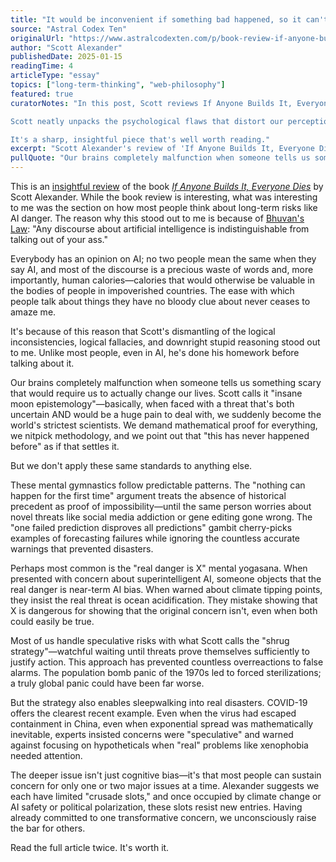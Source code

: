 ```yaml
---
title: "It would be inconvenient if something bad happened, so it can't happen"
source: "Astral Codex Ten"
originalUrl: "https://www.astralcodexten.com/p/book-review-if-anyone-builds-it-everyone"
author: "Scott Alexander"
publishedDate: 2025-01-15
readingTime: 4
articleType: "essay"
topics: ["long-term-thinking", "web-philosophy"]
featured: true
curatorNotes: "In this post, Scott reviews If Anyone Builds It, Everyone Dies by Eliezer Yudkowsky and Nate Soares. While the review itself is thoughtful—as is everything Scott writes—what really caught my attention was the section where he discusses the logical fallacies that shape how people think about AI risk.

Scott neatly unpacks the psychological flaws that distort our perception of risk, showing how the mental frames people use to think about AI often shift when they consider other existential issues like climate change or the global decline in fertility.

It's a sharp, insightful piece that's well worth reading."
excerpt: "Scott Alexander's review of 'If Anyone Builds It, Everyone Dies' reveals how our brains malfunction when faced with scary but uncertain threats that would require life changes. We suddenly become strict scientists demanding proof, applying standards we ignore elsewhere—what he calls 'insane moon epistemology.' This cognitive bias explains why we sleepwalk into obvious disasters while nitpicking warnings about inconvenient possibilities."
pullQuote: "Our brains completely malfunction when someone tells us something scary that would require us to actually change our lives."
---
```


This is an [insightful review](https://www.astralcodexten.com/p/book-review-if-anyone-builds-it-everyone) of the book *[If Anyone Builds It, Everyone Dies](https://www.amazon.com/Anyone-Builds-Everyone-Dies-Superhuman/dp/0316595640)* by Scott Alexander. While the book review is interesting, what was interesting to me was the section on how most people think about long-term risks like AI danger. The reason why this stood out to me is because of [Bhuvan's Law](https://www.rabbitholes.garden/posts/2025-09-02-bhuvans-law/): "Any discourse about artificial intelligence is indistinguishable from talking out of your ass."

Everybody has an opinion on AI; no two people mean the same when they say AI, and most of the discourse is a precious waste of words and, more importantly, human calories—calories that would otherwise be valuable in the bodies of people in impoverished countries. The ease with which people talk about things they have no bloody clue about never ceases to amaze me. 

It's because of this reason that Scott's dismantling of the logical inconsistencies, logical fallacies, and downright stupid reasoning stood out to me. Unlike most people, even in AI, he's done his homework before talking about it. 

Our brains completely malfunction when someone tells us something scary that would require us to actually change our lives. Scott calls it "insane moon epistemology"—basically, when faced with a threat that's both uncertain AND would be a huge pain to deal with, we suddenly become the world's strictest scientists. We demand mathematical proof for everything, we nitpick methodology, and we point out that "this has never happened before" as if that settles it.

But we don't apply these same standards to anything else.

These mental gymnastics follow predictable patterns. The "nothing can happen for the first time" argument treats the absence of historical precedent as proof of impossibility—until the same person worries about novel threats like social media addiction or gene editing gone wrong. The "one failed prediction disproves all predictions" gambit cherry-picks examples of forecasting failures while ignoring the countless accurate warnings that prevented disasters.

Perhaps most common is the "real danger is X" mental yogasana. When presented with concern about superintelligent AI, someone objects that the real danger is near-term AI bias. When warned about climate tipping points, they insist the real threat is ocean acidification. They mistake showing that X is dangerous for showing that the original concern isn't, even when both could easily be true.

Most of us handle speculative risks with what Scott calls the "shrug strategy"—watchful waiting until threats prove themselves sufficiently to justify action. This approach has prevented countless overreactions to false alarms. The population bomb panic of the 1970s led to forced sterilizations; a truly global panic could have been far worse.

But the strategy also enables sleepwalking into real disasters. COVID-19 offers the clearest recent example. Even when the virus had escaped containment in China, even when exponential spread was mathematically inevitable, experts insisted concerns were "speculative" and warned against focusing on hypotheticals when "real" problems like xenophobia needed attention.

The deeper issue isn't just cognitive bias—it's that most people can sustain concern for only one or two major issues at a time. Alexander suggests we each have limited "crusade slots," and once occupied by climate change or AI safety or political polarization, these slots resist new entries. Having already committed to one transformative concern, we unconsciously raise the bar for others.

Read the full article twice. It's worth it.